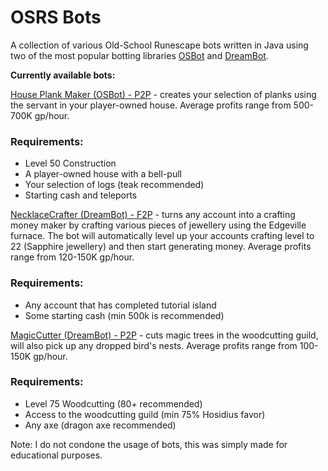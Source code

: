 # OSRS Bots
A collection of various Old-School Runescape bots written in Java using two of the most popular botting libraries [OSBot](https://osbot.org/api/ "OSBot") and [DreamBot](https://dreambot.org/javadocs/ "DreamBot").

<b>Currently available bots:</b>

[House Plank Maker (OSBot) - P2P](https://github.com/AdamBrodin/osrsbots/releases/tag/HousePlankMaker "HousePlankMaker") - creates your selection of planks using the servant in your player-owned house. Average profits range from 500-700K gp/hour. 

### <b>Requirements:</b>
* Level 50 Construction
* A player-owned house with a bell-pull
* Your selection of logs (teak recommended)
* Starting cash and teleports

[NecklaceCrafter (DreamBot) - F2P](https://github.com/AdamBrodin/osrsbots/releases/tag/NecklaceCrafter "NecklaceCrafter") - turns any account into a crafting money maker by crafting various pieces of jewellery using the Edgeville furnace. The bot will automatically level up your accounts crafting level to 22 (Sapphire jewellery) and then start generating money. Average profits range from 120-150K gp/hour.

### <b>Requirements:</b>
* Any account that has completed tutorial island
* Some starting cash (min 500k is recommended)

[MagicCutter (DreamBot) - P2P](https://github.com/AdamBrodin/osrsbots/releases/tag/MagicCutter "MagicCutter") - cuts magic trees in the woodcutting guild, will also pick up any dropped bird's nests. Average profits range from 100-150K gp/hour.

### <b>Requirements:</b>
* Level 75 Woodcutting (80+ recommended)
* Access to the woodcutting guild (min 75% Hosidius favor)
* Any axe (dragon axe recommended)

Note: I do not condone the usage of bots, this was simply made for educational purposes.
